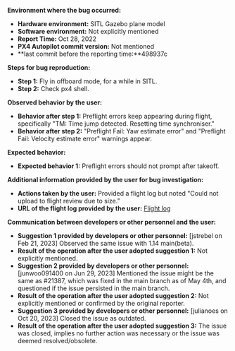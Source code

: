 **Environment where the bug occurred:**

- **Hardware environment:** SITL Gazebo plane model
- **Software environment:** Not explicitly mentioned
- **Report Time:** Oct 28, 2022
- **PX4 Autopilot commit version:** Not mentioned
- **last commit before the reporting time:**498937c

**Steps for bug reproduction:**

- **Step 1:** Fly in offboard mode, for a while in SITL.
- **Step 2:** Check px4 shell.

**Observed behavior by the user:**

- **Behavior after step 1:** Preflight errors keep appearing during flight, specifically "TM: Time jump detected. Resetting time synchroniser."
- **Behavior after step 2:** "Preflight Fail: Yaw estimate error" and "Preflight Fail: Velocity estimate error" warnings appear.

**Expected behavior:**

- **Expected behavior 1:** Preflight errors should not prompt after takeoff.

**Additional information provided by the user for bug investigation:**

- **Actions taken by the user:** Provided a flight log but noted "Could not upload to flight review due to size."
- **URL of the flight log provided by the user:** [Flight log](https://drive.google.com/file/d/11N-AGdYJllGIyIddgSK6Ry6q_e2JtuPd/view?usp=sharing)

**Communication between developers or other personnel and the user:**

- **Suggestion 1 provided by developers or other personnel:** [jstrebel on Feb 21, 2023] Observed the same issue with 1.14 main(beta).
- **Result of the operation after the user adopted suggestion 1:** Not explicitly mentioned.
- **Suggestion 2 provided by developers or other personnel:** [junwoo091400 on Jun 29, 2023] Mentioned the issue might be the same as #21387, which was fixed in the main branch as of May 4th, and questioned if the issue persisted in the main branch.
- **Result of the operation after the user adopted suggestion 2:** Not explicitly mentioned or confirmed by the original reporter.
- **Suggestion 3 provided by developers or other personnel:** [julianoes on Oct 20, 2023] Closed the issue as outdated.
- **Result of the operation after the user adopted suggestion 3:** The issue was closed, implies no further action was necessary or the issue was deemed resolved/obsolete.
